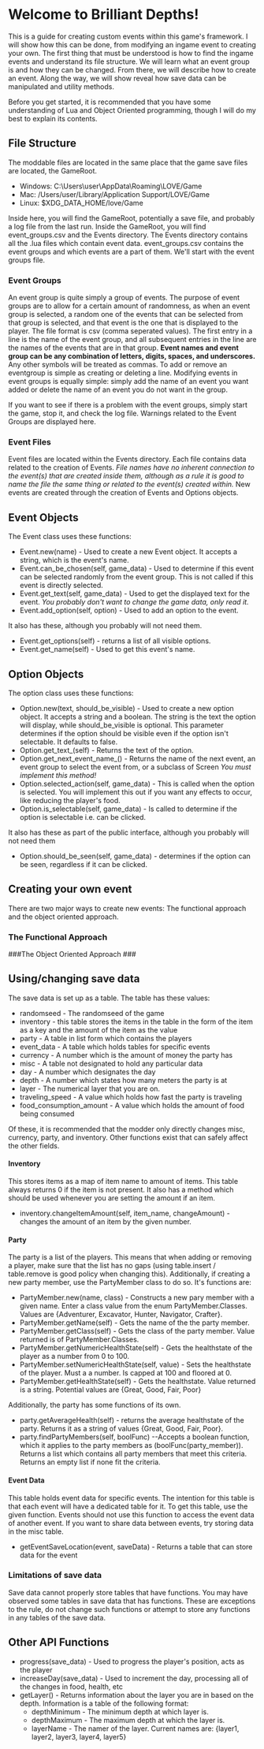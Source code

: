 # Welcome to Brilliant Depths! #

This is a guide for creating custom events within this game's framework. I will show how this can be done, from modifying an ingame event to creating your own. The first thing that must be understood is how to find the ingame events and understand its file structure. We will learn what an event group is and how they can be changed. From there, we will describe how to create an event. Along the way, we will show reveal how save data can be manipulated and utility methods. 

Before you get started, it is recommended that you have some understanding of Lua and Object Oriented programming, though I will do my best to explain its contents.

## File Structure ##
The moddable files are located in the same place that the game save files are located, the GameRoot.

*	Windows: C:\Users\user\AppData\Roaming\LOVE/Game
*	Mac: /Users/user/Library/Application Support/LOVE/Game
*	Linux: $XDG_DATA_HOME/love/Game

Inside here, you will find the GameRoot, potentially a save file, and probably a log file from the last run. Inside the GameRoot, you will find event_groups.csv and the Events directory. The Events directory contains all the .lua files which contain event data. event_groups.csv contains the event groups and which events are a part of them. We'll start with the event groups file.

### Event Groups ###
An event group is quite simply a group of events. The purpose of event groups are to allow for a certain amount of randomness, as when an event group is selected, a random one of the events that can be selected from that group is selected, and that event is the one that is displayed to the player. The file format is csv (comma seperated values). The first entry in a line is the name of the event group, and all subsequent entries in the line are the names of the events that are in that group. **Event names and event group can be any combination of letters, digits, spaces, and underscores.** Any other symbols will be treated as commas. To add or remove an eventgroup is simple as creating or deleting a line. Modifying events in event groups is equally simple: simply add the name of an event you want added or delete the name of an event you do not want in the group. 

If you want to see if there is a problem with the event groups, simply start the game, stop it, and check the log file. Warnings related to the Event Groups are displayed here.

### Event Files ###
Event files are located within the Events directory. Each file contains data related to the creation of Events. *File names have no inherent connection to the event(s) that are created inside them, although as a rule it is good to name the file the same thing or related to the event(s) created within.* New events are created through the creation of Events and Options objects.


## Event Objects ##
The Event class uses these functions:

*	Event.new(name) - Used to create a new Event object. It accepts a string, which is the event's name.
*	Event.can\_be\_chosen(self, game_data) - Used to determine if this event can be selected randomly from the event group. This is not called if this event is directly selected.
*	Event.get\_text(self, game_data) - Used to get the displayed text for the event. *You probably don't want to change the game data, only read it.*
*	Event.add_option(self, option) - Used to add an option to the event. 

It also has these, although you probably will not need them.

*	Event.get_options(self) - returns a list of all visible options. 
*	Event.get_name(self) - Used to get this event's name. 




## Option Objects ##
The option class uses these functions:

*	Option.new(text, should\_be\_visible) - Used to create a new option object. It accepts a string and a boolean. The string is the text the option will display, while should\_be\_visible is optional. This parameter determines if the option should be visible even if the option isn't selectable. It defaults to false.
*	Option.get\_text\_(self) - Returns the text of the option. 
*	Option.get\_next\_event\_name\_() - Returns the name of the next event, an event group to select the event from, or a subclass of Screen *You must implement this method!*
*	Option.selected\_action(self, game_data) - This is called when the option is selected. You will implement this out if you want any effects to occur, like reducing the player's food. 
*	Option.is\_selectable(self, game_data) - Is called to determine if the option is selectable i.e. can be clicked.

It also has these as part of the public interface, although you probably will not need them

*	Option.should\_be\_seen(self, game_data) - determines if the option can be seen, regardless if it can be clicked.


## Creating your own event ##
There are two major ways to create new events: The functional approach and the object oriented approach.

### The Functional Approach ###

###The Object Oriented Approach ###


## Using/changing save data ##
The save data is set up as a table. 
The table has these values:

*	randomseed - The randomseed of the game
*	inventory - this table stores the items in the table in the form of the item as a key and the amount of the item as the value
*	party - A table in list form which contains the players
*	event_data - A table which holds tables for specific events
*	currency - A number which is the amount of money the party has
*	misc - A table not designated to hold any particular data
*	day - A number which designates the day
*	depth - A number which states how many meters the party is at
*	layer - The numerical layer that you are on.
*	traveling_speed - A value which holds how fast the party is traveling
*	food\_consumption\_amount - A value which holds the amount of food being consumed

Of these, it is recommended that the modder only directly changes misc, currency, party, and inventory. Other functions exist that can safely affect the other fields.

#### Inventory ####
This stores items as a map of item name to amount of items. This table always returns 0 if the item is not present. It also has a method which should be used whenever you are setting the amount if an item.

*	inventory.changeItemAmount(self, item_name, changeAmount) - changes the amount of an item by the given number.

#### Party ####
The party is a list of the players. This means that when adding or removing a player, make sure that the list has no gaps (using table.insert / table.remove is good policy when changing this). Additionally, if creating a new party member, use the PartyMember class to do so. It's functions are: 

*	PartyMember.new(name, class) - Constructs a new pary member with a given name. Enter a class value from the enum PartyMember.Classes. Values are {Adventurer, Excavator, Hunter, Navigator, Crafter}.
*	PartyMember.getName(self) - Gets the name of the the party member.
*	PartyMember.getClass(self) - Gets the class of the party member. Value returned is of PartyMember.Classes.
*	PartyMember.getNumericHealthState(self) - Gets the healthstate of the player as a number from 0 to 100.
*	PartyMember.setNumericHealthState(self, value) - Sets the healthstate of the player. Must a a number. Is capped at 100 and floored at 0.
*	PartyMember.getHealthState(self) - Gets the healthstate. Value returned is a string. Potential values are {Great, Good, Fair, Poor}

Additionally, the party has some functions of its own.

*	party.getAverageHealth(self) - returns the average healthstate of the party. Returns it as a string of values {Great, Good, Fair, Poor}.
*	party.findPartyMembers(self, boolFunc) --Accepts a boolean function, which it applies to the party members as (boolFunc(party_member)). Returns a list which contains all party members that meet this criteria. Returns an empty list if none fit the criteria. 

#### Event Data ####
This table holds event data for specific events. The intention for this table is that each event will have a dedicated table for it. To get this table, use the given function. Events should not use this function to access the event data of another event. If you want to share data between events, try storing data in the misc table.

*	getEventSaveLocation(event, saveData) - Returns a table that can store data for the event



### Limitations of save data ###
Save data cannot properly store tables that have functions. You may have observed some tables in save data that has functions. These are exceptions to the rule, do not change such functions or attempt to store any functions in any tables of the save data. 

## Other API Functions ##
*	progress(save_data) - Used to progress the player's position, acts as the player
*	increaseDay(save_data) - Used to increment the day, processing all of the changes in food, health, etc
*	getLayer() - Returns information about the layer you are in based on the depth. Information is a table of the following format:
	*	depthMinimum - The minimum depth at which layer is.
	*	depthMaximum - The maximum depth at which the layer is.
	*	layerName - The namer of the layer. Current names are: {layer1, layer2, layer3, layer4, layer5}
